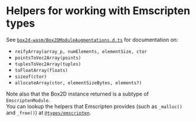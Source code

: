 # Helpers for working with Emscripten types

See [`box2d-wasm/Box2DModuleAugmentations.d.ts`](../box2d-wasm/Box2DModuleAugmentations.d.ts) for documentation on:

- `reifyArray(array_p, numElements, elementSize, ctor`
- `pointsToVec2Array(points)`
- `tuplesToVec2Array(tuples)`
- `toFloatArray(floats)`
- `sizeof(ctor)`
- `allocateArray(ctor, elementSizeBytes, elements?)`

Note also that the Box2D instance returned is a subtype of `EmscriptenModule`.  
You can lookup the helpers that Emscripten provides (such as `_malloc()` and `_free()`) at [`@types/emscripten`](https://github.com/DefinitelyTyped/DefinitelyTyped/blob/master/types/emscripten/index.d.ts#L43).